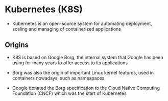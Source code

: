 # Kubernetes (K8S)

- Kubernetes is an open-source system for automating deployment, scaling and managing of containerized applications


## Origins

- K8S is based on Google Borg, the internal system that Google has been using for many years to offer access to its applications

- Borg was also the origin of important Linux kernel features, used in containers nowadays, such as namespaces

- Google donated the Borg specification to the Cloud Native Computing Foundation (CNCF) which was the start of Kubernetes

